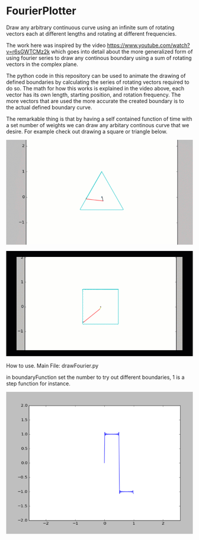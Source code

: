 # FourierPlotter
Draw any arbitrary continuous curve using an infinite sum of rotating vectors each at different lengths and rotating at different frequencies.

The work here was inspired by the video https://www.youtube.com/watch?v=r6sGWTCMz2k which goes into detail about the more generalized form of using
fourier series to draw any continous boundary using a sum of rotating vectors in the complex plane.

The python code in this repository can be used to animate the drawing of defined boundaries by calculating the series of rotating vectors required to do so. 
The math for how this works is explained in the video above, each vector has its own length, starting position, and rotation frequency. The more vectors
that are used the more accurate the created boundary is to the actual defined boundary curve. 

The remarkable thing is that by having a self contained function of time with a set number of weights we can draw any arbitary continous curve that we
desire. For example check out drawing a square or triangle below.

![](https://github.com/awbrown90/FourierPlotter/blob/master/fourier_triangle.gif)

![](https://github.com/awbrown90/FourierPlotter/blob/master/fourier_square.gif)

How to use.
Main File: drawFourier.py

in boundaryFunction set the number to try out different boundaries, 1 is a step function for instance.

![](https://github.com/awbrown90/FourierPlotter/blob/master/step.png)



